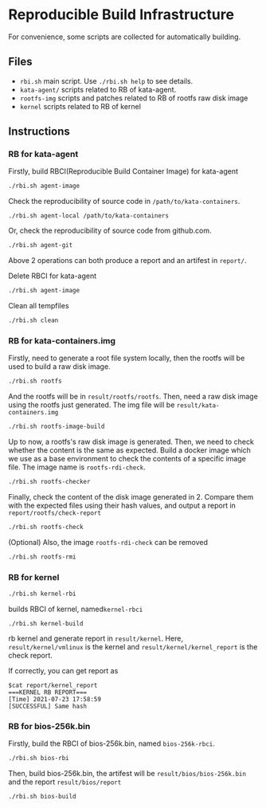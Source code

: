 # Reproducible Build Infrastructure

For convenience, some scripts are collected for automatically building.

## Files
*   `rbi.sh` main script. Use `./rbi.sh help` to see details.
*   `kata-agent/` scripts related to RB of kata-agent.
*   `rootfs-img` scripts and patches related to RB of rootfs raw disk image
*   `kernel` scripts related to RB of kernel

## Instructions

### RB for kata-agent
Firstly, build RBCI(Reproducible Build Container Image) for kata-agent

```bash
./rbi.sh agent-image
```

Check the reproducibility of source code in `/path/to/kata-containers`.

```
./rbi.sh agent-local /path/to/kata-containers
```

Or, check the reproducibility of source code from github.com.

```bash
./rbi.sh agent-git
```
Above 2 operations can both produce a report and an artifest in `report/`.

Delete RBCI for kata-agent

```bash
./rbi.sh agent-image
```

Clean all tempfiles

```bash
./rbi.sh clean
```

### RB for kata-containers.img

Firstly, need to generate a root file system locally, then the rootfs
will be used to build a raw disk image.

```bash
./rbi.sh rootfs
```

And the rootfs will be in `result/rootfs/rootfs`.
Then, need a raw disk image using the rootfs
just generated. The img file will be `result/kata-containers.img`

```bash
./rbi.sh rootfs-image-build
```

Up to now, a rootfs's raw disk image is generated. Then, we need
to check whether the content is the same as expected.
Build a docker image which we use as a base environment to check 
the contents of a specific image file.
The image name is `rootfs-rdi-check`.

```bash
./rbi.sh rootfs-checker
```

Finally, check the content of the disk image generated
in 2. Compare them with the expected files using their hash 
values, and output a report in `report/rootfs/check-report`

```bash
./rbi.sh rootfs-check
```

(Optional) Also, the image `rootfs-rdi-check`  can be removed

```bash
./rbi.sh rootfs-rmi
```

### RB for kernel

```bash
./rbi.sh kernel-rbi
```
builds RBCI of kernel, named`kernel-rbci`

```
./rbi.sh kernel-build
```
rb kernel and generate report in `result/kernel`. 
Here, `result/kernel/vmlinux` is the kernel and 
`result/kernel/kernel_report` is the check report.

If correctly, you can get report as
```plaintext
$cat report/kernel_report 
===KERNEL RB REPORT===
[Time] 2021-07-23 17:58:59
[SUCCESSFUL] Same hash
```

### RB for bios-256k.bin

Firstly, build the RBCI of bios-256k.bin, named `bios-256k-rbci`.
```bash
./rbi.sh bios-rbi
```

Then, build bios-256k.bin, the artifest will be 
`result/bios/bios-256k.bin` and the report `result/bios/report`

```bash
./rbi.sh bios-build
```